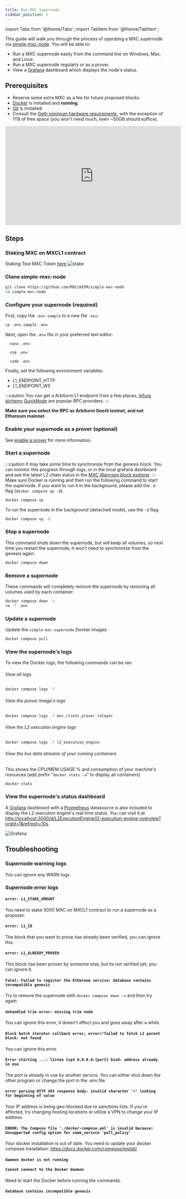 ```yaml
---
title: Run MXC Supernode
sidebar_position: 5
---
```


import Tabs from '@theme/Tabs';
import TabItem from '@theme/TabItem';

This guide will walk you through the process of operating a MXC supernode via [simple-mxc-node](https://github.com/MXCzkEVM/simple-mxc-node). You will be able to:

- Run a MXC supernode easily from the command line on Windows, Mac, and Linux.
- Run a MXC supernode regularly or as a prover.
- View a [Grafana](https://grafana.com/) dashboard which displays the node's status.

## Prerequisites

- Reserve some extra MXC as a fee for future proposed blocks.
- [Docker](https://docs.docker.com/engine/install/) is installed and **running**.
- [Git](https://github.com/git-guides/install-git/) is installed.
- Consult the [Geth minimum hardware requirements](https://github.com/ethereum/go-ethereum#hardware-requirements), with the exception of 1TB of free space (you won't need much, even ~50GB should suffice).

<iframe width="560" height="315" src="https://www.youtube.com/embed/6QI9YxFskYY" title="YouTube video player" frameborder="0" allow="accelerometer; autoplay; clipboard-write; encrypted-media; gyroscope; picture-in-picture; web-share" allowfullscreen></iframe>

## Steps

### Staking MXC on MXCL1 contract
Staking Test MXC Token [here](https://wannsee-bridge.mxc.com/#/stake)
![stake](./img/stake.png)


### Clone simple-mxc-node
```sh
git clone https://github.com/MXCzkEVM/simple-mxc-node
cd simple-mxc-node
```

### Configure your supernode (required)

First, copy the `.env.sample` to a new file `.env`:

```sh
cp .env.sample .env
```

Next, open the `.env` file in your preferred text editor:

<Tabs>
  <TabItem value="Mac" label="Mac" default>

      nano .env
  </TabItem>
  <TabItem value="Linux" label="Linux">

      vim .env
  </TabItem>
  <TabItem value="Windows" label="Windows">

      code .env
  </TabItem>
</Tabs>

Finally, set the following environment variables:

- L1_ENDPOINT_HTTP
- L1_ENDPOINT_WS

:::caution
You can get a Arbiturm L1 endpoint from a few places,
[Infura](https://infura.io/)
[alchemy](https://www.alchemy.com/)
[QuickNode](https://www.quicknode.com/endpoints) 
are popular RPC providers. 
:::

**Make sure you select the RPC as Arbiturm Goerli testnet, and not Ethereum mainnet**.

### Enable your supernode as a prover (optional)

See [enable a prover](/docs/Tutorials/enable-a-prover) for more information.

### Start a supernode
:::caution
It may take some time to synchronize from the genesis block. You can monitor this progress through logs, or in the local grafana dashboard and see the latest L2 chain status in the [MXC Wannsee block explorer](https://wannsee-explorer.mxc.com/).
:::
Make sure Docker is running and then run the following command to start the supernode. If you want to run it in the background, please add the `-d` flag (`docker compose up -d`).

```sh
docker compose up
```

To run the supernode in the background (detached mode), use the `-d` flag:

```sh
docker compose up -d
```

### Stop a supernode

This command shuts down the supernode, but will keep all volumes, so next time you restart the supernode, it won't need to synchronize from the genesis again.

```sh
docker compose down
```

### Remove a supernode

These commands will completely remove the supernode by removing all volumes used by each container:

```sh
docker compose down -v
rm -f .env
```

### Update a supernode

Update the `simple-mxc-supernode` Docker images:

```sh
docker compose pull
```

### View the supernode's logs

To view the Docker logs, the following commands can be ran:

###### View all logs

```sh
docker compose logs -f
```

###### View the prover image's logs

```sh
docker compose logs -f mxc_client_prover_relayer
```

###### View the L2 execution engine logs

```sh
docker compose logs -f l2_execution_engine
```

###### View the live data streams of your running containers
This shows the CPU/MEM USAGE % and consumption of your machine's resources (add prefix "`docker stats -a`" to display all containers)
```sh
docker stats
```

### View the supernode's status dashboard

A [Grafana](https://grafana.com/) dashboard with a [Prometheus](https://prometheus.io/) datasource is also included to display the L2 execution engine's real time status. You can visit it at [http://localhost:3000/d/L2ExecutionEngine/l2-execution-engine-overview?orgId=1&refresh=10s](http://localhost:3000/d/L2ExecutionEngine/l2-execution-engine-overview?orgId=1&refresh=10s).


![Grafana](./img/grafana.png)

## Troubleshooting

### Supernode warning logs
You can ignore any WARN logs.

### Supernode error logs
#### `error: L1_STAKE_AMOUNT`
You need to stake 5000 MXC on MXCL1 contract to run a supernode as a proposer.

#### `error: L1_ID`
The block that you want to prove has already been verified, you can ignore this.

#### `error: L1_ALREADY_PROVEN`
This block has been proven by someone else, but its not verified yet, you can ignore it.

#### `Fatal: Failed to register the Ethereum service: database contains incompatible genesis`
Try to remove the supernode with `docker compose down -v` and then try again.

#### `Unhandled trie error: missing trie node`
You can ignore this error, it doesn't affect you and goes away after a while.

#### `Block batch iterator callback error; error="failed to fetch L2 parent block: not found`
You can ignore this error.

#### `Error starting ...: listen tcp4 0.0.0.0:{port} bind: address already in use`
The port is already in use by another service. You can either shut down the other program or change the port in the .env file.

#### `error parsing HTTP 403 response body: invalid character '<' looking for beginning of value`
Your IP address is being geo-blocked due to sanctions lists. If you're affected, try changing hosting locations or utilize a VPN to change your IP address.

#### `ERROR: The Compose file './docker-compose.yml' is invalid because: Unsupported config option for some_serivce 'pull_policy'`
Your docker installation is out of date. You need to update your docker compose installation: https://docs.docker.com/compose/install/.

#### `daemon docker is not running` <br></br> `Cannot connect to the Docker daemon`
Need to start the Docker before running the commands.

#### `database contains incompatible genesis`
